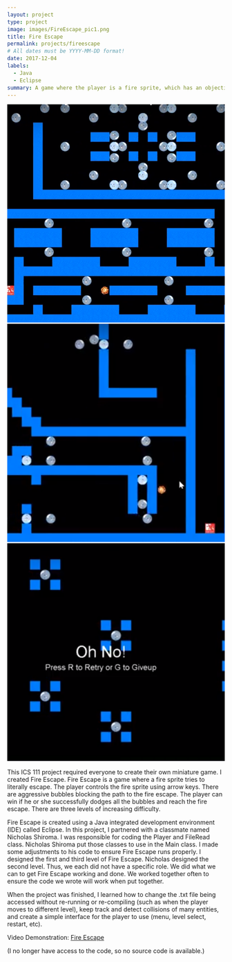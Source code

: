 ```yaml
---
layout: project
type: project
image: images/FireEscape_pic1.png
title: Fire Escape
permalink: projects/fireescape
# All dates must be YYYY-MM-DD format!
date: 2017-12-04
labels:
  - Java
  - Eclipse
summary: A game where the player is a fire sprite, which has an objective to reach the fire exit. There are aggressive bubbles blocking the path to the fire exit. They threaten to put the fire sprite out. There are three levels.
---
```


<img class="ui small right floated rounded image" src="../images/FireEscape_pic2.png">

<img class="ui small right floated rounded image" src="../images/FireEscape_pic3.png">

<img class="ui small right floated rounded image" src="../images/FireEscape_pic4.png">

This ICS 111 project required everyone to create their own miniature game. I created Fire Escape. Fire Escape is a game where a fire sprite tries to literally escape. The player controls the fire sprite using arrow keys. There are aggressive bubbles blocking the path to the fire escape. The player can win if he or she successfully dodges all the bubbles and reach the fire escape. There are three levels of increasing difficulty.  

Fire Escape is created using a Java integrated development environment (IDE) called Eclipse. In this project, I partnered with a classmate named Nicholas Shiroma. I was responsible for coding the Player and FileRead class. Nicholas Shiroma put those classes to use in the Main class. I made some adjustments to his code to ensure Fire Escape runs properly. I designed the first and third level of Fire Escape. Nicholas designed the second level. Thus, we each did not have a specific role. We did what we can to get Fire Escape working and done. We worked together often to ensure the code we wrote will work when put together. 

When the project was finished, I learned how to change the .txt file being accessed without re-running or re-compiling (such as when the player moves to different level), keep track and detect collisions of many entities, and create a simple interface for the player to use (menu, level select, restart, etc).

Video Demonstration: <a href="https://www.youtube.com/watch?v=asvaF2X6ECw&t=105s">Fire Escape</a>

(I no longer have access to the code, so no source code is available.)
